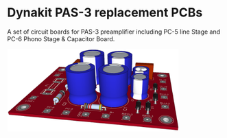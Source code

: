 Dynakit PAS-3 replacement PCBs
==========================================
A set of circuit boards for PAS-3 preamplifier including PC-5 line Stage and PC-6 Phono Stage & Capacitor Board.

<p align="left"><img src="power/images/pas-power.png" width="400"/></p>